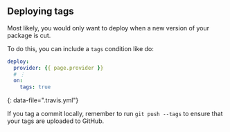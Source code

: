 ## Deploying tags

Most likely, you would only want to deploy when a new version of your
package is cut.

To do this, you can include a `tags` condition like do:

```yaml
deploy:
  provider: {{ page.provider }}
  # ⋮
  on:
    tags: true
```
{: data-file=".travis.yml"}

If you tag a commit locally, remember to run `git push --tags` to ensure that
your tags are uploaded to GitHub.
